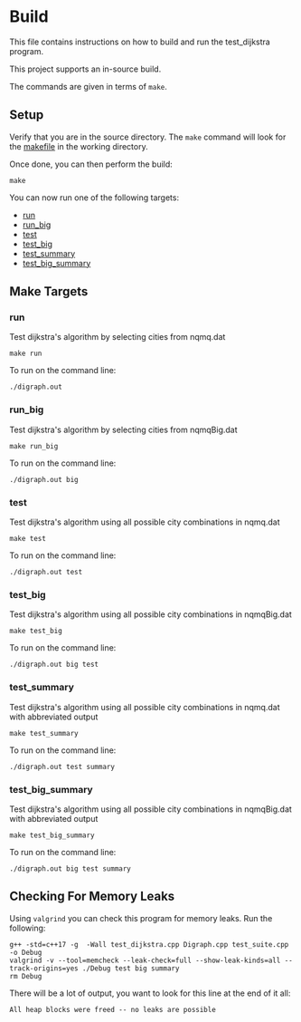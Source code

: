 # Build

This file contains instructions on how to build and run the test_dijkstra program.

This project supports an in-source build.

The commands are given in terms of `make`.

## Setup

Verify that you are in the source directory. The `make` command will look for the [makefile](makefile) in the working directory.

Once done, you can then perform the build:

```console
make
```

You can now run one of the following targets:
- [run](#run)
- [run_big](#run_big)
- [test](#test)
- [test_big](#test_big)
- [test_summary](#test_summary)
- [test_big_summary](#test_big_summary)

## Make Targets

### run

Test dijkstra's algorithm by selecting cities from nqmq.dat

```console
make run
```

To run on the command line:

```console
./digraph.out
```

### run_big

Test dijkstra's algorithm by selecting cities from nqmqBig.dat

```console
make run_big
```

To run on the command line:

```console
./digraph.out big
```

### test

Test dijkstra's algorithm using all possible city combinations in nqmq.dat

```console
make test
```

To run on the command line:

```console
./digraph.out test
```

### test_big

Test dijkstra's algorithm using all possible city combinations in nqmqBig.dat

```console
make test_big
```

To run on the command line:

```console
./digraph.out big test
```

### test_summary

Test dijkstra's algorithm using all possible city combinations in nqmq.dat with abbreviated output

```console
make test_summary
```

To run on the command line:

```console
./digraph.out test summary
```

### test_big_summary

Test dijkstra's algorithm using all possible city combinations in nqmqBig.dat with abbreviated output

```console
make test_big_summary
```

To run on the command line:

```console
./digraph.out big test summary
```

## Checking For Memory Leaks

Using `valgrind` you can check this program for memory leaks. Run the following:

```console
g++ -std=c++17 -g  -Wall test_dijkstra.cpp Digraph.cpp test_suite.cpp -o Debug
valgrind -v --tool=memcheck --leak-check=full --show-leak-kinds=all --track-origins=yes ./Debug test big summary
rm Debug
```

There will be a lot of output, you want to look for this line at the end of it all:

    All heap blocks were freed -- no leaks are possible
